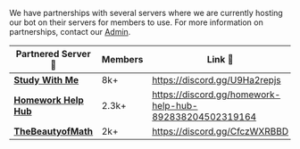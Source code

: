 We have partnerships with several servers where we are currently hosting our bot on their servers for members to use. For more information on partnerships, contact our [Admin](credits.md).

Partnered Server :european_castle:|   Members        | Link :link: |
 ---------------- | ------------------------------------------------- | --------------------- |
[<ins>**Study With Me**</ins>](https://discord.gg/U9Ha2repjs)| 8k+ | https://discord.gg/U9Ha2repjs
[<ins>**Homework Help Hub**</ins>](https://discord.gg/homework-help-hub-892838204502319164)| 2.3k+ &#x200B;&#x200B;&#x200B;&#x200B;| https://discord.gg/homework-help-hub-892838204502319164
[<ins>**TheBeautyofMath**</ins>](https://discord.gg/CfczWXRBBD)| 2k+ | https://discord.gg/CfczWXRBBD